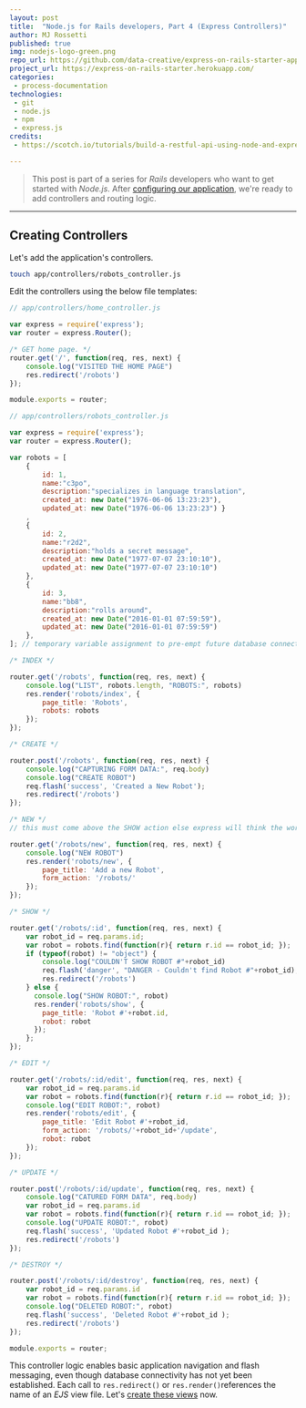 ```yaml
---
layout: post
title:  "Node.js for Rails developers, Part 4 (Express Controllers)"
author: MJ Rossetti
published: true
img: nodejs-logo-green.png
repo_url: https://github.com/data-creative/express-on-rails-starter-app/
project_url: https://express-on-rails-starter.herokuapp.com/
categories:
 - process-documentation
technologies:
 - git
 - node.js
 - npm
 - express.js
credits:
 - https://scotch.io/tutorials/build-a-restful-api-using-node-and-express-4

---
```


> This post is part of a series for *Rails* developers who want to get started with *Node.js*. After [configuring our application](/process-documentation/2016/04/09/node-for-rails-developers-part-3-express-configuration/), we're ready to add controllers and routing logic.

<hr>

## Creating Controllers

Let's add the application's controllers.

```` sh
touch app/controllers/robots_controller.js
````

Edit the controllers using the below file templates:

```` js
// app/controllers/home_controller.js

var express = require('express');
var router = express.Router();

/* GET home page. */
router.get('/', function(req, res, next) {
    console.log("VISITED THE HOME PAGE")
    res.redirect('/robots')
});

module.exports = router;
````

```` js
// app/controllers/robots_controller.js

var express = require('express');
var router = express.Router();

var robots = [
    {
        id: 1,
        name:"c3po",
        description:"specializes in language translation",
        created_at: new Date("1976-06-06 13:23:23"),
        updated_at: new Date("1976-06-06 13:23:23") }
    ,
    {
        id: 2,
        name:"r2d2",
        description:"holds a secret message",              
        created_at: new Date("1977-07-07 23:10:10"),
        updated_at: new Date("1977-07-07 23:10:10")
    },
    {
        id: 3,
        name:"bb8",  
        description:"rolls around",                        
        created_at: new Date("2016-01-01 07:59:59"),
        updated_at: new Date("2016-01-01 07:59:59")
    },
]; // temporary variable assignment to pre-empt future database connection

/* INDEX */

router.get('/robots', function(req, res, next) {
    console.log("LIST", robots.length, "ROBOTS:", robots)
    res.render('robots/index', {
        page_title: 'Robots',
        robots: robots
    });
});

/* CREATE */

router.post('/robots', function(req, res, next) {
    console.log("CAPTURING FORM DATA:", req.body)
    console.log("CREATE ROBOT")
    req.flash('success', 'Created a New Robot');
    res.redirect('/robots')
});

/* NEW */
// this must come above the SHOW action else express will think the word 'new' is the :id

router.get('/robots/new', function(req, res, next) {
    console.log("NEW ROBOT")
    res.render('robots/new', {
        page_title: 'Add a new Robot',
        form_action: '/robots/'
    });
});

/* SHOW */

router.get('/robots/:id', function(req, res, next) {
    var robot_id = req.params.id;
    var robot = robots.find(function(r){ return r.id == robot_id; });
    if (typeof(robot) != "object") {
        console.log("COULDN'T SHOW ROBOT #"+robot_id)
        req.flash('danger', "DANGER - Couldn't find Robot #"+robot_id);
        res.redirect('/robots')
    } else {
      console.log("SHOW ROBOT:", robot)
      res.render('robots/show', {
        page_title: 'Robot #'+robot.id,
        robot: robot
      });
    };
});

/* EDIT */

router.get('/robots/:id/edit', function(req, res, next) {
    var robot_id = req.params.id
    var robot = robots.find(function(r){ return r.id == robot_id; });
    console.log("EDIT ROBOT:", robot)
    res.render('robots/edit', {
        page_title: 'Edit Robot #'+robot_id,
        form_action: '/robots/'+robot_id+'/update',
        robot: robot
    });
});

/* UPDATE */

router.post('/robots/:id/update', function(req, res, next) {
    console.log("CATURED FORM DATA", req.body)
    var robot_id = req.params.id
    var robot = robots.find(function(r){ return r.id == robot_id; });
    console.log("UPDATE ROBOT:", robot)
    req.flash('success', 'Updated Robot #'+robot_id );
    res.redirect('/robots')
});

/* DESTROY */

router.post('/robots/:id/destroy', function(req, res, next) {
    var robot_id = req.params.id
    var robot = robots.find(function(r){ return r.id == robot_id; });
    console.log("DELETED ROBOT:", robot)
    req.flash('success', 'Deleted Robot #'+robot_id );
    res.redirect('/robots')
});

module.exports = router;
````

This controller logic enables basic application navigation and flash messaging, even though database connectivity has not yet been established. Each call to `res.redirect()` or `res.render()`references the name of an *EJS* view file. Let's [create these views](/process-documentation/2016/04/09/node-for-rails-developers-part-5-express-views/) now.
